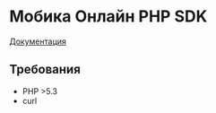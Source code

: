# Мобика Онлайн PHP SDK

[Документация](https://docs.kkt.cloud/web.html)

## Требования

* PHP >5.3
* curl